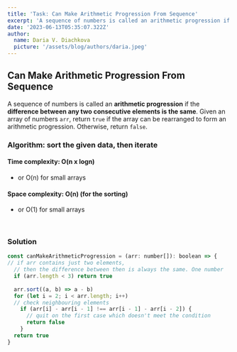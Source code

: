 ```yaml
---
title: 'Task: Can Make Arithmetic Progression From Sequence'
excerpt: 'A sequence of numbers is called an arithmetic progression if the difference between any two consecutive elements is the same. Given an array of numbers arr, return true if the array can be rearranged to form an arithmetic progression. Otherwise, return false.'
date: '2023-06-13T05:35:07.322Z'
author:
  name: Daria V. Diachkova
  picture: '/assets/blog/authors/daria.jpeg'
---
```


## Can Make Arithmetic Progression From Sequence

A sequence of numbers is called an **arithmetic progression** if the **difference between any two consecutive elements is the same**. Given an array of numbers `arr`, return `true` if the array can be rearranged to form an arithmetic progression. Otherwise, return `false`.

### Algorithm: sort the given data, then iterate

####  Time complexity:  O(n x logn)
- or O(n) for small arrays

#### Space complexity: O(n) (for the sorting) 
- or O(1) for small arrays

<br />


### Solution


```js
const canMakeArithmeticProgression = (arr: number[]): boolean => {
// if arr contains just two elements, 
  // then the difference between then is always the same. One number
  if (arr.length < 3) return true
    
  arr.sort((a, b) => a - b)
  for (let i = 2; i < arr.length; i++)
  // check neighbouring elements
    if (arr[i] - arr[i - 1] !== arr[i - 1] - arr[i - 2]) {
      // quit on the first case which doesn't meet the condition
      return false
    }
  return true
}
```
